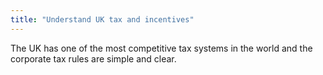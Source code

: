 ```yaml
---
title: "Understand UK tax and incentives"
---
```

The UK has one of the most competitive tax systems in the world and the corporate tax rules are simple and clear.
